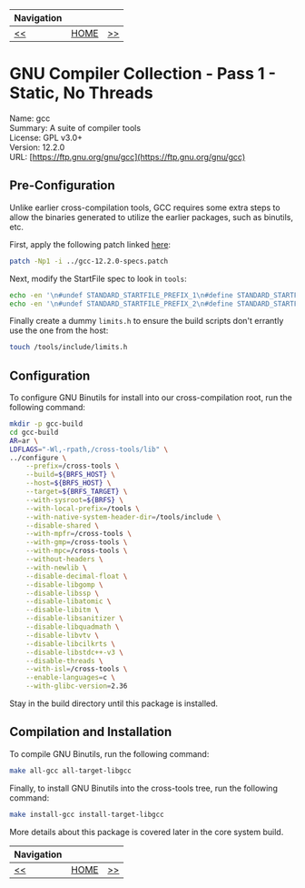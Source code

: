 | Navigation |||
| --- | --- | ---: |
| [<<](./CrossCompileISL.md) | [HOME](./README.md) | [>>](./CrossCompileGNUGCCP1.md) |

# GNU Compiler Collection - Pass 1 - Static, No Threads

Name: gcc<br />
Summary: A suite of compiler tools<br />
License: GPL v3.0+<br />
Version: 12.2.0<br />
URL: [https://ftp.gnu.org/gnu/gcc](https://ftp.gnu.org/gnu/gcc)<br />

## Pre-Configuration

Unlike earlier cross-compilation tools, GCC requires some extra steps to allow the binaries generated
to utilize the earlier packages, such as binutils, etc.

First, apply the following patch linked [here](./patches/gcc-12.2.0-specs.patch):

```bash
patch -Np1 -i ../gcc-12.2.0-specs.patch
```

Next, modify the StartFile spec to look in `tools`:

```bash
echo -en '\n#undef STANDARD_STARTFILE_PREFIX_1\n#define STANDARD_STARTFILE_PREFIX_1 "/tools/lib/"\n' >> gcc/config/linux.h
echo -en '\n#undef STANDARD_STARTFILE_PREFIX_2\n#define STANDARD_STARTFILE_PREFIX_2 ""\n' >> gcc/config/linux.h
```

Finally create a dummy `limits.h` to ensure the build scripts don't errantly use the one from the host:

```bash
touch /tools/include/limits.h
```

## Configuration

To configure GNU Binutils for install into our cross-compilation root, run the following command:

```bash
mkdir -p gcc-build
cd gcc-build
AR=ar \
LDFLAGS="-Wl,-rpath,/cross-tools/lib" \
../configure \
    --prefix=/cross-tools \
    --build=${BRFS_HOST} \
    --host=${BRFS_HOST} \
    --target=${BRFS_TARGET} \
    --with-sysroot=${BRFS} \
    --with-local-prefix=/tools \
    --with-native-system-header-dir=/tools/include \
    --disable-shared \
    --with-mpfr=/cross-tools \
    --with-gmp=/cross-tools \
    --with-mpc=/cross-tools \
    --without-headers \
    --with-newlib \
    --disable-decimal-float \
    --disable-libgomp \
    --disable-libssp \
    --disable-libatomic \
    --disable-libitm \
    --disable-libsanitizer \
    --disable-libquadmath \
    --disable-libvtv \
    --disable-libcilkrts \
    --disable-libstdc++-v3 \
    --disable-threads \
    --with-isl=/cross-tools \
    --enable-languages=c \
    --with-glibc-version=2.36
```

Stay in the build directory until this package is installed.

## Compilation and Installation

To compile GNU Binutils, run the following command:

```bash
make all-gcc all-target-libgcc
```

Finally, to install GNU Binutils into the cross-tools tree, run the following command:

```bash
make install-gcc install-target-libgcc
```

More details about this package is covered later in the core system build.

| Navigation |||
| --- | --- | ---: |
| [<<](./CrossCompileISL.md) | [HOME](./README.md) | [>>](./CrossCompileGNUGCCP1.md) |
